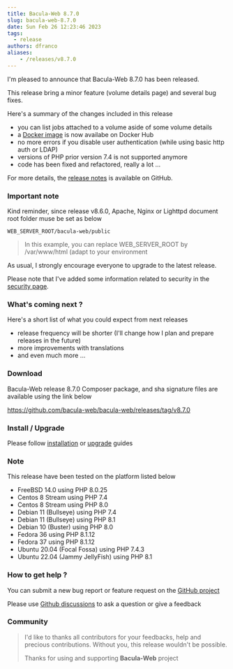 ```yaml
---
title: Bacula-Web 8.7.0
slug: bacula-web-8.7.0
date: Sun Feb 26 12:23:46 2023
tags:
  - release
authors: dfranco
aliases:
    - /releases/v8.7.0
---
```


I'm pleased to announce that Bacula-Web 8.7.0 has been released.

<!-- truncate -->

This release bring a minor feature (volume details page) and several bug fixes.

Here's a summary of the changes included in this release

- you can list jobs attached to a volume aside of some volume details
- a [Docker image](https://hub.docker.com/r/baculaweb/bacula-web) is now availabe on Docker Hub
- no more errors if you disable user authentication (while using basic http auth or LDAP)
- versions of PHP prior version 7.4 is not supported anymore
- code has been fixed and refactored, really a lot ...

For more details, the [release notes](https://github.com/bacula-web/bacula-web/releases/tag/v8.7.0) is available on GitHub.

### Important note

Kind reminder, since release v8.6.0, Apache, Nginx or Lighttpd document root folder muse be set as below

```shell
WEB_SERVER_ROOT/bacula-web/public
```

> In this example, you can replace WEB_SERVER_ROOT by /var/www/html (adapt to your environment

As usual, I strongly encourage everyone to upgrade to the latest release.

Please note that I've added some information related to security in the [security page](/docs/about/security/).

### What's coming next ?

Here's a short list of what you could expect from next releases

- release frequency will be shorter (I'll change how I plan and prepare releases in the future)
- more improvements with translations
- and even much more ...

### Download

Bacula-Web release 8.7.0 Composer package, and sha signature files are available using the link below

https://github.com/bacula-web/bacula-web/releases/tag/v8.7.0

### Install / Upgrade

Please follow [installation](https://www.bacula-web.org/docs/install/getting-started) or [upgrade](https://www.bacula-web.org/docs/install/upgrade) guides

### Note

This release have been tested on the platform listed below

- FreeBSD 14.0 using PHP 8.0.25
- Centos 8 Stream using PHP 7.4
- Centos 8 Stream using PHP 8.0
- Debian 11 (Bullseye) using PHP 7.4
- Debian 11 (Bullseye) using PHP 8.1
- Debian 10 (Buster) using PHP 8.0
- Fedora 36 using PHP 8.1.12
- Fedora 37 using PHP 8.1.12
- Ubuntu 20.04 (Focal Fossa) using PHP 7.4.3
- Ubuntu 22.04 (Jammy JellyFish) using PHP 8.1

### How to get help ?

You can submit a new bug report or feature request on the [GitHub project](https://github.com/bacula-web/bacula-web/issues)

Please use [Github discussions](https://github.com/bacula-web/bacula-web/discussions) to ask a question
or give a feedback

### Community

> I'd like to thanks all contributors for your feedbacks, help and precious contributions.
> Without you, this release wouldn't be possible.
>
> Thanks for using and supporting **Bacula-Web** project
